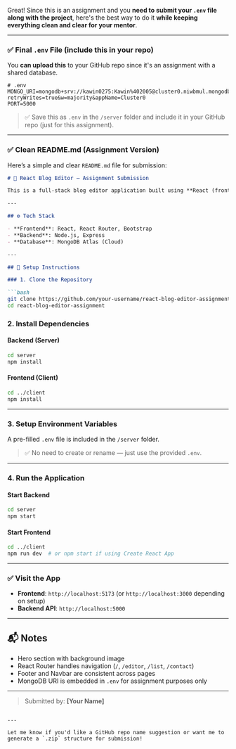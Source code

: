 Great! Since this is an assignment and you **need to submit your `.env` file along with the project**, here's the best way to do it **while keeping everything clean and clear for your mentor**.

---

### ✅ Final `.env` File (include this in your repo)

You **can upload this** to your GitHub repo since it's an assignment with a shared database.

```env
# .env
MONGO_URI=mongodb+srv://kawin0275:Kawin%402005@cluster0.niwbmul.mongodb.net/?retryWrites=true&w=majority&appName=Cluster0
PORT=5000
```

> ✅ Save this as `.env` in the `/server` folder and include it in your GitHub repo (just for this assignment).

---

### ✅ Clean README.md (Assignment Version)

Here’s a simple and clear `README.md` file for submission:

````markdown
# 📝 React Blog Editor – Assignment Submission

This is a full-stack blog editor application built using **React (frontend)** and **Node.js + Express + MongoDB (backend)**.

---

## ⚙️ Tech Stack

- **Frontend**: React, React Router, Bootstrap
- **Backend**: Node.js, Express
- **Database**: MongoDB Atlas (Cloud)

---

## 🚀 Setup Instructions

### 1. Clone the Repository

```bash
git clone https://github.com/your-username/react-blog-editor-assignment.git
cd react-blog-editor-assignment
````

### 2. Install Dependencies

#### Backend (Server)

```bash
cd server
npm install
```

#### Frontend (Client)

```bash
cd ../client
npm install
```

---

### 3. Setup Environment Variables

A pre-filled `.env` file is included in the `/server` folder.

> ✅ No need to create or rename — just use the provided `.env`.

---

### 4. Run the Application

#### Start Backend

```bash
cd server
npm start
```

#### Start Frontend

```bash
cd ../client
npm run dev  # or npm start if using Create React App
```

---

### ✅ Visit the App

* **Frontend**: `http://localhost:5173` (or `http://localhost:3000` depending on setup)
* **Backend API**: `http://localhost:5000`

---

## 📬 Notes

* Hero section with background image
* React Router handles navigation (`/`, `/editor`, `/list`, `/contact`)
* Footer and Navbar are consistent across pages
* MongoDB URI is embedded in `.env` for assignment purposes only

---

> Submitted by: **\[Your Name]**

```

---

Let me know if you'd like a GitHub repo name suggestion or want me to generate a `.zip` structure for submission!
```
